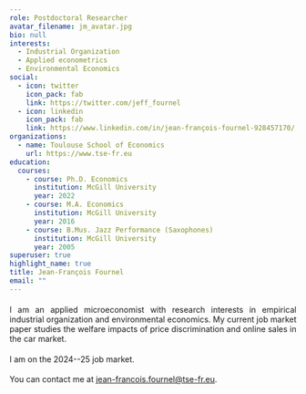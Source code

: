 ```yaml
---
role: Postdoctoral Researcher
avatar_filename: jm_avatar.jpg
bio: null
interests:
  - Industrial Organization
  - Applied econometrics
  - Environmental Economics
social:
  - icon: twitter
    icon_pack: fab
    link: https://twitter.com/jeff_fournel
  - icon: linkedin
    icon_pack: fab
    link: https://www.linkedin.com/in/jean-françois-fournel-928457170/
organizations:
  - name: Toulouse School of Economics
    url: https://www.tse-fr.eu
education:
  courses:
    - course: Ph.D. Economics
      institution: McGill University
      year: 2022
    - course: M.A. Economics
      institution: McGill University
      year: 2016
    - course: B.Mus. Jazz Performance (Saxophones)
      institution: McGill University
      year: 2005
superuser: true
highlight_name: true
title: Jean-François Fournel
email: ""
---
```

<div style="text-align: justify"> 
<p style="margin-top:0.5cm;"> I am an applied microeconomist with research interests in empirical industrial organization and environmental economics. My current job market paper studies the welfare impacts of price discrimination and online sales in the car market. </p>
<p style="margin-top:0.5cm;"> I am on the 2024--25 job market. </p>
<p style="margin-top:0.5cm;"> You can contact me at <a href = "mailto:jean-francois.fournel@tse-fr.eu"><u>jean-francois.fournel@tse-fr.eu</u></a>.</p>
</div>
